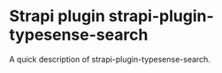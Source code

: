 # Strapi plugin strapi-plugin-typesense-search

A quick description of strapi-plugin-typesense-search.
